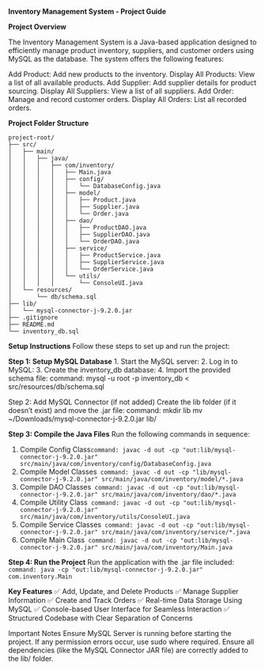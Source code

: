 **Inventory Management System - Project Guide**

**Project Overview**

The Inventory Management System is a Java-based application designed to efficiently manage product inventory, suppliers, and customer orders using MySQL as the database. 
The system offers the following features:

Add Product: Add new products to the inventory.
Display All Products: View a list of all available products.
Add Supplier: Add supplier details for product sourcing.
Display All Suppliers: View a list of all suppliers.
Add Order: Manage and record customer orders.
Display All Orders: List all recorded orders.


**Project Folder Structure**
```
project-root/
├── src/
│   ├── main/
│   │   ├── java/
│   │   │   ├── com/inventory/
│   │   │   │   ├── Main.java
│   │   │   │   ├── config/
│   │   │   │   │   └── DatabaseConfig.java
│   │   │   │   ├── model/
│   │   │   │   │   ├── Product.java
│   │   │   │   │   ├── Supplier.java
│   │   │   │   │   └── Order.java
│   │   │   │   ├── dao/
│   │   │   │   │   ├── ProductDAO.java
│   │   │   │   │   ├── SupplierDAO.java
│   │   │   │   │   └── OrderDAO.java
│   │   │   │   ├── service/
│   │   │   │   │   ├── ProductService.java
│   │   │   │   │   ├── SupplierService.java
│   │   │   │   │   └── OrderService.java
│   │   │   │   └── utils/
│   │   │   │       └── ConsoleUI.java
│   └── resources/
│       └── db/schema.sql
├── lib/
│   └── mysql-connector-j-9.2.0.jar
├── .gitignore
├── README.md
└── inventory_db.sql
```
**Setup Instructions**
Follow these steps to set up and run the project:

**Step 1: Setup MySQL Database**
	1.	Start the MySQL server:
 	2.	Log in to MySQL:
  3.	Create the inventory_db database:
  4.	Import the provided schema file:
    command: mysql -u root -p inventory_db < src/resources/db/schema.sql

Step 2: Add MySQL Connector (if not added)
Create the lib folder (if it doesn’t exist) and move the .jar file:
    command: mkdir lib
             mv ~/Downloads/mysql-connector-j-9.2.0.jar lib/

**Step 3: Compile the Java Files**
Run the following commands in sequence:
1. Compile Config Class```
   command: javac -d out -cp "out:lib/mysql-connector-j-9.2.0.jar" src/main/java/com/inventory/config/DatabaseConfig.java ```
3. Compile Model Classes```
   command: javac -d out -cp "lib/mysql-connector-j-9.2.0.jar" src/main/java/com/inventory/model/*.java```
4. Compile DAO Classes```
   command: javac -d out -cp "out:lib/mysql-connector-j-9.2.0.jar" src/main/java/com/inventory/dao/*.java```
5. Compile Utility Class```
   command: javac -d out -cp "out:lib/mysql-connector-j-9.2.0.jar" src/main/java/com/inventory/utils/ConsoleUI.java```
6. Compile Service Classes```
   command: javac -d out -cp "out:lib/mysql-connector-j-9.2.0.jar" src/main/java/com/inventory/service/*.java```
7. Compile Main Class```
   command: javac -d out -cp "out:lib/mysql-connector-j-9.2.0.jar" src/main/java/com/inventory/Main.java```

**Step 4: Run the Project**
Run the application with the .jar file included:```
command: java -cp "out:lib/mysql-connector-j-9.2.0.jar" com.inventory.Main```
 
**Key Features**
✅ Add, Update, and Delete Products
✅ Manage Supplier Information
✅ Create and Track Orders
✅ Real-time Data Storage Using MySQL
✅ Console-based User Interface for Seamless Interaction
✅ Structured Codebase with Clear Separation of Concerns

Important Notes
Ensure MySQL Server is running before starting the project.
If any permission errors occur, use sudo where required.
Ensure all dependencies (like the MySQL Connector JAR file) are correctly added to the lib/ folder.

